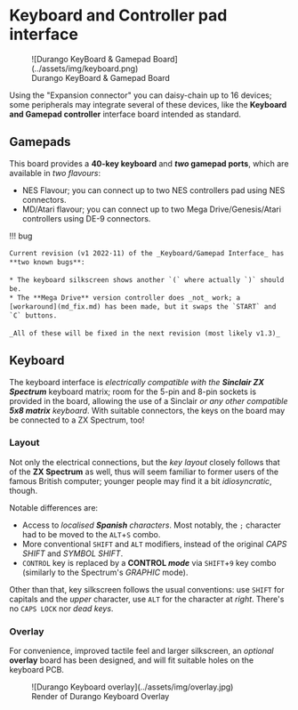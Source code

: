 # Keyboard and Controller pad interface

<figure markdown>
![Durango KeyBoard & Gamepad Board](../assets/img/keyboard.png)
<figcaption>Durango KeyBoard & Gamepad Board</figcaption>
</figure>

Using the "Expansion connector" you can daisy-chain up to 16 devices; some peripherals may integrate several of these devices, like the **Keyboard and Gamepad controller** interface board intended as standard.

## Gamepads

This board provides a **40-key keyboard** and **_two_ gamepad ports**, which are available in _two flavours_:

* NES Flavour; you can connect up to two NES controllers pad using NES connectors.
* MD/Atari flavour; you can connect up to two Mega Drive/Genesis/Atari controllers using DE-9 connectors.

!!! bug

	Current revision (v1 2022·11) of the _Keyboard/Gamepad Interface_ has **two known bugs**:
	
	* The keyboard silkscreen shows another `(` where actually `)` should be.
	* The **Mega Drive** version controller does _not_ work; a [workaround](md_fix.md) has been made, but it swaps the `START` and `C` buttons.
	
	_All of these will be fixed in the next revision (most likely v1.3)_

## Keyboard

The keyboard interface is _electrically compatible with the **Sinclair ZX Spectrum**_ keyboard matrix; room for the 5-pin and 8-pin sockets is provided in the board, allowing the use of a Sinclair _or any other compatible **5x8 matrix** keyboard_. With suitable connectors, the keys on the board may be connected to a ZX Spectrum, too!

### Layout

Not only the electrical connections, but the _key layout_ closely follows that of the **ZX Spectrum** as well, thus will seem familiar to former users of the famous British computer; younger people may find it a bit _idiosyncratic_, though.

Notable differences are:

* Access to _localised **Spanish** characters_. Most notably, the `;` character had to be moved to the `ALT`+`S` combo.
* More conventional `SHIFT` and `ALT` modifiers, instead of the original _CAPS SHIFT_ and _SYMBOL SHIFT_.
* `CONTROL` key is replaced by a **CONTROL _mode_** via `SHIFT`+`9` key combo (similarly to the Spectrum's _GRAPHIC_ mode).

Other than that, key silkscreen follows the usual conventions: use `SHIFT` for capitals and the _upper_ character, use `ALT` for the character at _right_. There's no `CAPS LOCK` nor _dead keys_.

### Overlay

For convenience, improved tactile feel and larger silkscreen, an _optional_ **overlay** board has been designed, and will fit suitable holes on the keyboard PCB.

<figure markdown>
![Durango Keyboard overlay](../assets/img/overlay.jpg)
<figcaption>Render of Durango Keyboard Overlay</figcaption>
</figure>
